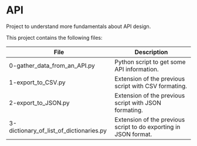 # API

Project to understand more fundamentals about API design.


This project contains the following files:

| File | Description |
| ---- | ----------- |
| 0-gather_data_from_an_API.py | Python script to get some API information. |
| 1-export_to_CSV.py | Extension of the previous script with CSV formating. |
| 2-export_to_JSON.py | Extension of the previous script with JSON formating. |
| 3-dictionary_of_list_of_dictionaries.py | Extension of the previous script to do exporting in JSON format. |